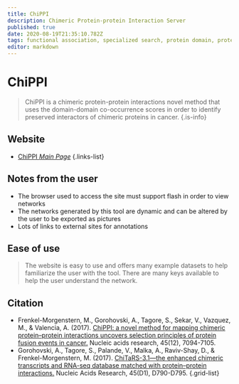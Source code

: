 ```yaml
---
title: ChiPPI
description: Chimeric Protein-protein Interaction Server
published: true
date: 2020-08-19T21:35:10.782Z
tags: functional association, specialized search, protein domain, protein-protein, networks
editor: markdown
---
```


# ChiPPI

> ChiPPI is a chimeric protein-protein interactions novel method that uses the domain-domain co-occurrence scores in order to identify preserved interactors of chimeric proteins in cancer.
{.is-info}

 

## Website 

- [ChiPPI *Main Page*](http://chippi.md.biu.ac.il/index.html)
 {.links-list}
 
## Notes from the user
- The browser used to access the site must support flash in order to view networks
- The networks generated by this tool are dynamic and can be altered by the user to be exported as pictures
- Lots of links to external sites for annotations

## Ease of use
> The website is easy to use and offers many example datasets to help familiarize the user with the tool. There are many keys available to help the user understand the network.

## Citation 

- Frenkel-Morgenstern, M., Gorohovski, A., Tagore, S., Sekar, V., Vazquez, M., & Valencia, A. (2017). [ChiPPI: a novel method for mapping chimeric protein–protein interactions uncovers selection principles of protein fusion events in cancer.](https://academic.oup.com/nar/article/45/12/7094/3854948) Nucleic acids research, 45(12), 7094-7105.
- Gorohovski, A., Tagore, S., Palande, V., Malka, A., Raviv-Shay, D., & Frenkel-Morgenstern, M. (2017). [ChiTaRS-3.1—the enhanced chimeric transcripts and RNA-seq database matched with protein–protein interactions.](https://academic.oup.com/nar/article/45/D1/D790/2605813) Nucleic Acids Research, 45(D1), D790-D795.
{.grid-list}


